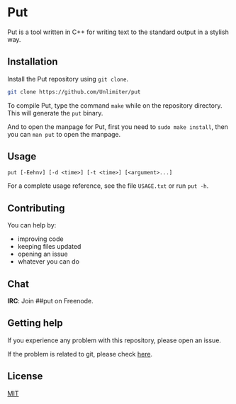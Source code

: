 # Put

Put is a tool written in C++ for writing text to the standard output in a stylish way.

## Installation

Install the Put repository using `git clone`.

```bash
git clone https://github.com/Unlimiter/put
```

To compile Put, type the command `make` while on the repository directory. This will generate the `put` binary.

And to open the manpage for Put, first you need to `sudo make install`, then you can `man put` to open the manpage.

## Usage

`put [-Eehnv] [-d <time>] [-t <time>] [<argument>...]`

For a complete usage reference, see the file `USAGE.txt` or run `put -h`.

## Contributing

You can help by:
  - improving code
  - keeping files updated
  - opening an issue
  - whatever you can do

## Chat

**IRC**: Join ##put on Freenode.

## Getting help
If you experience any problem with this repository, please open an issue.

If the problem is related to git, please check [here](https://git-scm.com/community).

## License
[MIT](https://choosealicense.com/licenses/mit/)
